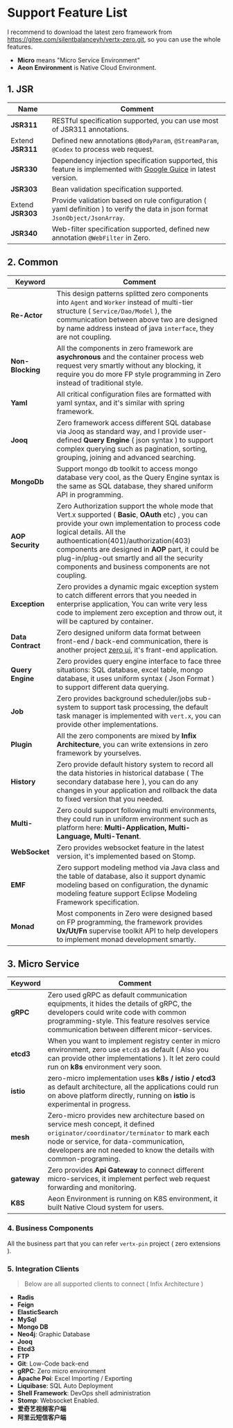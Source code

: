 # Support Feature List

I recommend to download the latest zero framework from <https://gitee.com/silentbalanceyh/vertx-zero.git>, so you can use the whole features.

* **Micro** means "Micro Service Environment"
* **Aeon Environment** is Native Cloud Environment. 

## 1. JSR

| Name              | Comment                                                                                                                                           |
|-------------------|---------------------------------------------------------------------------------------------------------------------------------------------------|
| **JSR311**        | RESTful specification supported, you can use most of JSR311 annotations.                                                                          |
| Extend **JSR311** | Defined new annotations `@BodyParam`, `@StreamParam`, `@Codex` to process web request.                                                            |
| **JSR330**        | Dependency injection specification supported, this feature is implemented with [Google Guice](https://github.com/google/guice) in latest version. |
| **JSR303**        | Bean validation specification supported.                                                                                                          |
| Extend **JSR303** | Provide validation based on rule configuration ( yaml definition ) to verify the data in json format `JsonObject/JsonArray`.                      |
| **JSR340**        | Web-filter specification supported, defined new annotation `@WebFilter` in Zero.                                                                  |

## 2. Common

| Keyword           | Comment                                                                                                                                                                                                                                                                                                                                                                        |
|-------------------|--------------------------------------------------------------------------------------------------------------------------------------------------------------------------------------------------------------------------------------------------------------------------------------------------------------------------------------------------------------------------------|
| **Re-Actor**      | This design patterns splitted zero components into `Agent` and `Worker` instead of multi-tier structure ( `Service/Dao/Model` ), the communication between above two are designed by name address instead of java `interface`, they are not coupling.                                                                                                                          |
| **Non-Blocking**  | All the components in zero framework are **asychronous** and the container process web request very smartly without any blocking, it require you do more FP style programming in Zero instead of traditional style.                                                                                                                                                            |
| **Yaml**          | All critical configuration files are formatted with yaml syntax, and it's similar with spring framework.                                                                                                                                                                                                                                                                       |
| **Jooq**          | Zero framework access different SQL database via Jooq as standard way, and I provide user-defined **Query Engine** ( json syntax ) to support complex querying such as pagination, sorting, grouping, joining and advanced searching.                                                                                                                                          |
| **MongoDb**       | Support mongo db toolkit to access mongo database very cool, as the Query Engine syntax is the same as SQL database, they shared uniform API in programming.                                                                                                                                                                                                                   |
| **AOP Security**  | Zero Authorization support the whole mode that Vert.x supported ( **Basic**, **OAuth** etc) , you can provide your own implementation to process code logical details. All the authoentication(401)/authorization(403) components are designed in **AOP** part, it could be plug-in/plug-out smartly and all the security components and business components are not coupling. |
| **Exception**     | Zero provides a dynamic mgaic exception system to catch different errors that you needed in enterprise application, You can write very less code to implement zero exception and throw out, it will be captured by container.                                                                                                                                                  |
| **Data Contract** | Zero designed uniform data format between front-end / back-end communication, there is another project [zero ui](http://www.vertxui.cn), it's frant-end application.                                                                                                                                                                                                           |
| **Query Engine**  | Zero provides query engine interface to face three situations: SQL database, excel table, mongo database, it uses uniform syntax ( Json Format ) to support different data querying.                                                                                                                                                                                           |
| **Job**           | Zero provides background scheduler/jobs sub-system to support task processing, the default task manager is implemented with `vert.x`, you can provide other implementations.                                                                                                                                                                                                   |
| **Plugin**        | All the zero components are mixed by **Infix Architecture**, you can write extensions in zero framework by yourselves.                                                                                                                                                                                                                                                         |
| **History**       | Zero provide default history system to record all the data histories in historical database ( The secondary database here ), you can do any changes in your application and rollback the data to fixed version that you needed.                                                                                                                                                |
| **Multi-**        | Zero could support following multi environments, they could run in uniform environment such as platform here: **Multi-Application, Multi-Language, Multi-Tenant**.                                                                                                                                                                                                             |
| **WebSocket**     | Zero provides websocket feature in the latest version, it's implemented based on Stomp.                                                                                                                                                                                                                                                                                        |
| **EMF**           | Zero support modeling method via Java class and the table of database, also it support dynamic modeling based on configuration, the dynamic modeling feature support Eclipse Modeling Framework specification.                                                                                                                                                                 |
| **Monad**         | Most components in Zero were designed based on FP programming, the framework provides **Ux/Ut/Fn** supervise toolkit API to help developers to implement monad development smartly.                                                                                                                                                                                            |

## 3. Micro Service

| Keyword     | Comment                                                                                                                                                                                                                                        |
|-------------|------------------------------------------------------------------------------------------------------------------------------------------------------------------------------------------------------------------------------------------------|
| **gRPC**    | Zero used gRPC as default communication equipments, it hides the details of gRPC, the developers could write code with common programming-style. This feature resolves service communication between different micor-services.                 |
| **etcd3**   | When you want to implement registry center in micro environment, zero use `etcd3` as default ( Also you can provide other implementations ). It let zero could run on **k8s** environment very soon.                                           |
| **istio**   | zero-micro implementation uses **k8s / istio / etcd3** as default architecture, all the applications could run on above platform directly, running on **istio** is experimental in progress.                                                   |
| **mesh**    | Zero-micro provides new architecture based on service mesh concept, it defined `originator/coordinator/terminator` to mark each node or service, for data-communication, developers are not needed to know the details with common-programing. |
| **gateway** | Zero provides **Api Gateway** to connect different micro-services, it implement perfect web request forwarding and monitoring.                                                                                                                 |
| **K8S**     | Aeon Environment is running on K8S environment, it built Native Cloud system for users.                                                                                                                                                        |

### 4. Business Components

All the business part that you can refer `vertx-pin` project ( zero extensions ).

### 5. Integration Clients

> Below are all supported clients to connect ( Infix Architecture )

* **Radis**
* **Feign**
* **ElasticSearch**
* **MySql**
* **Mongo DB**
* **Neo4j**: Graphic Database
* **Jooq**
* **Etcd3**
* **FTP**
* **Git**: Low-Code back-end
* **gRPC**: Zero micro environment
* **Apache Poi**: Excel Importing / Exporting
* **Liquibase**: SQL Auto Deployment
* **Shell Framework**: DevOps shell administration
* **Stomp**: Websocket Enabled.
* **爱奇艺视频客户端**
* **阿里云短信客户端**



